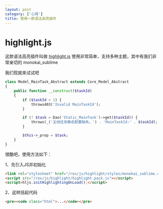 ```yaml
---
layout: post
category: ['心得']
title: 使用一款语法高亮插件
---
```


# highlight.js

这款语法高亮插件叫做 [highlight.js](https://highlightjs.org/)
使用非常简单，支持多种主题，其中有我们非常亲切的 monokai_sublime

我们现就来试试吧

```php
class Model_MainTask_Abstract extends Core_Model_Abstract
{
    public function __construct($taskId)
    {
        if ($taskId < 1) {
            throws403('Invalid MainTaskId');
        }

        if (! $task = Dao('Static_MainTask')->get($taskId)) {
            throws(_('主线任务静态配置缺失。') . 'MainTaskId:' . $taskId);
        }

        $this->_prop = $task;
    }
}
```

很酷吧，使用方法如下：

1、先引入JS并初始化

```html
<link rel="stylesheet" href="/res/js/highlight/styles/monokai_sublime.css" />
<script src="/res/js/highlight/highlight.pack.js"></script>
<script>hljs.initHighlightingOnLoad();</script>
```

2、这样括起代码

```html
<pre><code class="html">...</code></pre>
```